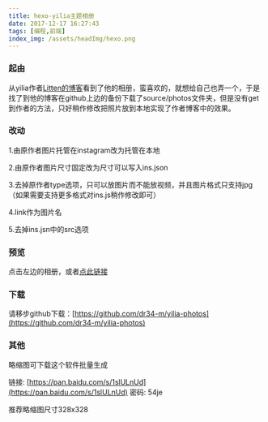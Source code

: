 ```yaml
---
title: hexo-yilia主题相册
date: 2017-12-17 16:27:43
tags: [编程,前端]
index_img: /assets/headImg/hexo.png
---
```

### 起由
从yilia作者[Litten的博客](http://litten.me/)看到了他的相册，蛮喜欢的，就想给自己也弄一个，于是找了到他的博客在github上边的备份下载了source/photos文件夹，但是没有get到作者的方法，只好稍作修改把照片放到本地实现了作者博客中的效果。
<!--more-->
### 改动
1.由原作者图片托管在instagram改为托管在本地

2.由原作者图片尺寸固定改为尺寸可以写入ins.json

3.去掉原作者type选项，只可以放图片而不能放视频，并且图片格式只支持jpg（如果需要支持更多格式对ins.js稍作修改即可）

4.link作为图片名

5.去掉ins.jsn中的src选项

### 预览

点击左边的相册，或者[点此链接](/photos)

### 下载

请移步github下载：[https://github.com/dr34-m/yilia-photos](https://github.com/dr34-m/yilia-photos)

### 其他

略缩图可下载这个软件批量生成

链接: [https://pan.baidu.com/s/1slULnUd](https://pan.baidu.com/s/1slULnUd) 密码: 54je

推荐略缩图尺寸328x328